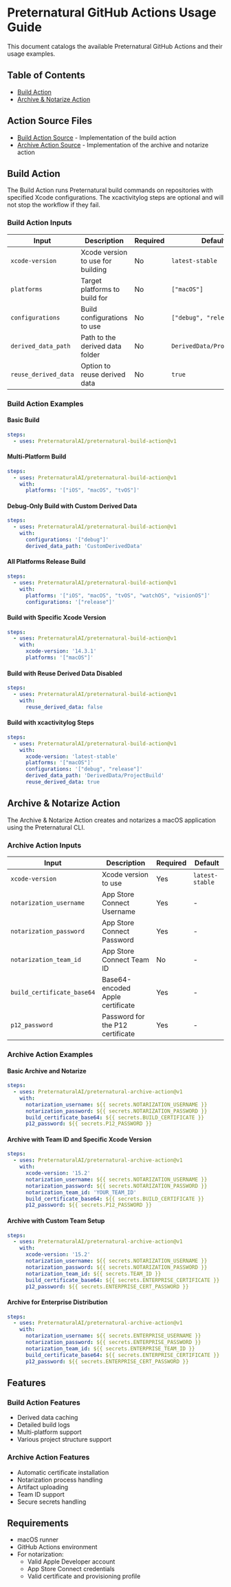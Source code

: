 # Preternatural GitHub Actions Usage Guide

This document catalogs the available Preternatural GitHub Actions and their usage examples.

## Table of Contents
- [Build Action](#build-action)
- [Archive & Notarize Action](#archive--notarize-action)

## Action Source Files

- [Build Action Source](preternatural-build/action.yml) - Implementation of the build action
- [Archive Action Source](preternatural-archive/action.yml) - Implementation of the archive and notarize action

## Build Action

The Build Action runs Preternatural build commands on repositories with specified Xcode configurations. The xcactivitylog steps are optional and will not stop the workflow if they fail.

### Build Action Inputs

| Input | Description | Required | Default |
|-------|-------------|----------|---------|
| `xcode-version` | Xcode version to use for building | No | `latest-stable` |
| `platforms` | Target platforms to build for | No | `["macOS"]` |
| `configurations` | Build configurations to use | No | `["debug", "release"]` |
| `derived_data_path` | Path to the derived data folder | No | `DerivedData/ProjectBuild` |
| `reuse_derived_data` | Option to reuse derived data | No | `true` |

### Build Action Examples

#### Basic Build
```yaml
steps:
  - uses: PreternaturalAI/preternatural-build-action@v1
```

#### Multi-Platform Build
```yaml
steps:
  - uses: PreternaturalAI/preternatural-build-action@v1
    with:
      platforms: '["iOS", "macOS", "tvOS"]'
```

#### Debug-Only Build with Custom Derived Data
```yaml
steps:
  - uses: PreternaturalAI/preternatural-build-action@v1
    with:
      configurations: '["debug"]'
      derived_data_path: 'CustomDerivedData'
```

#### All Platforms Release Build
```yaml
steps:
  - uses: PreternaturalAI/preternatural-build-action@v1
    with:
      platforms: '["iOS", "macOS", "tvOS", "watchOS", "visionOS"]'
      configurations: '["release"]'
```

#### Build with Specific Xcode Version
```yaml
steps:
  - uses: PreternaturalAI/preternatural-build-action@v1
    with:
      xcode-version: '14.3.1'
      platforms: '["macOS"]'
```

#### Build with Reuse Derived Data Disabled
```yaml
steps:
  - uses: PreternaturalAI/preternatural-build-action@v1
    with:
      reuse_derived_data: false
```

#### Build with xcactivitylog Steps
```yaml
steps:
  - uses: PreternaturalAI/preternatural-build-action@v1
    with:
      xcode-version: 'latest-stable'
      platforms: '["macOS"]'
      configurations: '["debug", "release"]'
      derived_data_path: 'DerivedData/ProjectBuild'
      reuse_derived_data: true
```

## Archive & Notarize Action

The Archive & Notarize Action creates and notarizes a macOS application using the Preternatural CLI.

### Archive Action Inputs

| Input | Description | Required | Default |
|-------|-------------|----------|---------|
| `xcode-version` | Xcode version to use | Yes | `latest-stable` |
| `notarization_username` | App Store Connect Username | Yes | - |
| `notarization_password` | App Store Connect Password | Yes | - |
| `notarization_team_id` | App Store Connect Team ID | No | - |
| `build_certificate_base64` | Base64-encoded Apple certificate | Yes | - |
| `p12_password` | Password for the P12 certificate | Yes | - |

### Archive Action Examples

#### Basic Archive and Notarize
```yaml
steps:
  - uses: PreternaturalAI/preternatural-archive-action@v1
    with:
      notarization_username: ${{ secrets.NOTARIZATION_USERNAME }}
      notarization_password: ${{ secrets.NOTARIZATION_PASSWORD }}
      build_certificate_base64: ${{ secrets.BUILD_CERTIFICATE }}
      p12_password: ${{ secrets.P12_PASSWORD }}
```

#### Archive with Team ID and Specific Xcode Version
```yaml
steps:
  - uses: PreternaturalAI/preternatural-archive-action@v1
    with:
      xcode-version: '15.2'
      notarization_username: ${{ secrets.NOTARIZATION_USERNAME }}
      notarization_password: ${{ secrets.NOTARIZATION_PASSWORD }}
      notarization_team_id: 'YOUR_TEAM_ID'
      build_certificate_base64: ${{ secrets.BUILD_CERTIFICATE }}
      p12_password: ${{ secrets.P12_PASSWORD }}
```

#### Archive with Custom Team Setup
```yaml
steps:
  - uses: PreternaturalAI/preternatural-archive-action@v1
    with:
      xcode-version: '15.2'
      notarization_username: ${{ secrets.NOTARIZATION_USERNAME }}
      notarization_password: ${{ secrets.NOTARIZATION_PASSWORD }}
      notarization_team_id: ${{ secrets.TEAM_ID }}
      build_certificate_base64: ${{ secrets.ENTERPRISE_CERTIFICATE }}
      p12_password: ${{ secrets.ENTERPRISE_CERT_PASSWORD }}
```

#### Archive for Enterprise Distribution
```yaml
steps:
  - uses: PreternaturalAI/preternatural-archive-action@v1
    with:
      notarization_username: ${{ secrets.ENTERPRISE_USERNAME }}
      notarization_password: ${{ secrets.ENTERPRISE_PASSWORD }}
      notarization_team_id: ${{ secrets.ENTERPRISE_TEAM_ID }}
      build_certificate_base64: ${{ secrets.ENTERPRISE_CERTIFICATE }}
      p12_password: ${{ secrets.ENTERPRISE_CERT_PASSWORD }}
```

## Features

### Build Action Features
- Derived data caching
- Detailed build logs
- Multi-platform support
- Various project structure support

### Archive Action Features
- Automatic certificate installation
- Notarization process handling
- Artifact uploading
- Team ID support
- Secure secrets handling

## Requirements

- macOS runner
- GitHub Actions environment
- For notarization:
  - Valid Apple Developer account
  - App Store Connect credentials
  - Valid certificate and provisioning profile

